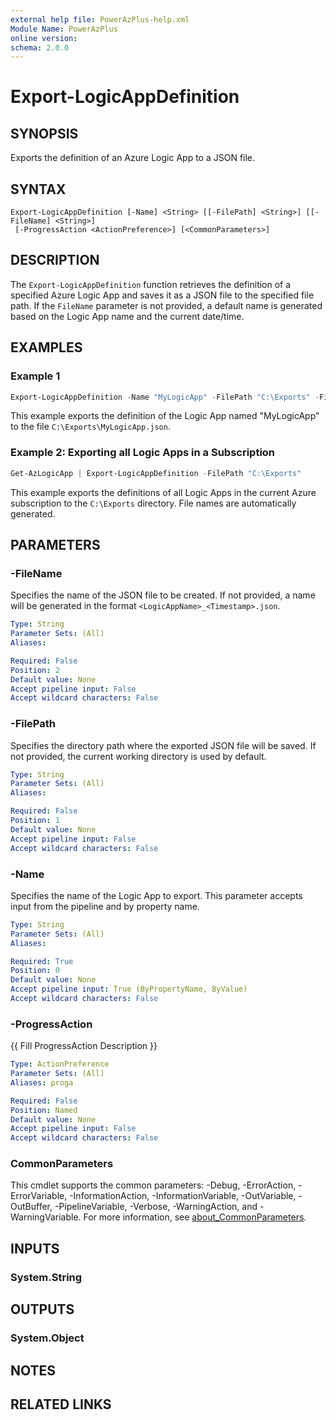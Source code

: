 ```yaml
---
external help file: PowerAzPlus-help.xml
Module Name: PowerAzPlus
online version:
schema: 2.0.0
---
```


# Export-LogicAppDefinition

## SYNOPSIS
Exports the definition of an Azure Logic App to a JSON file.

## SYNTAX

```
Export-LogicAppDefinition [-Name] <String> [[-FilePath] <String>] [[-FileName] <String>]
 [-ProgressAction <ActionPreference>] [<CommonParameters>]
```

## DESCRIPTION
The `Export-LogicAppDefinition` function retrieves the definition of a specified Azure Logic App and saves it as a JSON file to the specified file path. If the `FileName` parameter is not provided, a default name is generated based on the Logic App name and the current date/time.

## EXAMPLES

### Example 1
```powershell
Export-LogicAppDefinition -Name "MyLogicApp" -FilePath "C:\Exports" -FileName "MyLogicApp.json"
```

This example exports the definition of the Logic App named "MyLogicApp" to the file `C:\Exports\MyLogicApp.json`.

### Example 2: Exporting all Logic Apps in a Subscription
```powershell
Get-AzLogicApp | Export-LogicAppDefinition -FilePath "C:\Exports"
```

This example exports the definitions of all Logic Apps in the current Azure subscription to the `C:\Exports` directory. File names are automatically generated.

## PARAMETERS

### -FileName
Specifies the name of the JSON file to be created. If not provided, a name will be generated in the format `<LogicAppName>_<Timestamp>.json`.

```yaml
Type: String
Parameter Sets: (All)
Aliases:

Required: False
Position: 2
Default value: None
Accept pipeline input: False
Accept wildcard characters: False
```

### -FilePath
Specifies the directory path where the exported JSON file will be saved. If not provided, the current working directory is used by default.

```yaml
Type: String
Parameter Sets: (All)
Aliases:

Required: False
Position: 1
Default value: None
Accept pipeline input: False
Accept wildcard characters: False
```

### -Name
Specifies the name of the Logic App to export. This parameter accepts input from the pipeline and by property name.

```yaml
Type: String
Parameter Sets: (All)
Aliases:

Required: True
Position: 0
Default value: None
Accept pipeline input: True (ByPropertyName, ByValue)
Accept wildcard characters: False
```

### -ProgressAction
{{ Fill ProgressAction Description }}

```yaml
Type: ActionPreference
Parameter Sets: (All)
Aliases: proga

Required: False
Position: Named
Default value: None
Accept pipeline input: False
Accept wildcard characters: False
```

### CommonParameters
This cmdlet supports the common parameters: -Debug, -ErrorAction, -ErrorVariable, -InformationAction, -InformationVariable, -OutVariable, -OutBuffer, -PipelineVariable, -Verbose, -WarningAction, and -WarningVariable. For more information, see [about_CommonParameters](http://go.microsoft.com/fwlink/?LinkID=113216).

## INPUTS

### System.String

## OUTPUTS

### System.Object
## NOTES

## RELATED LINKS
